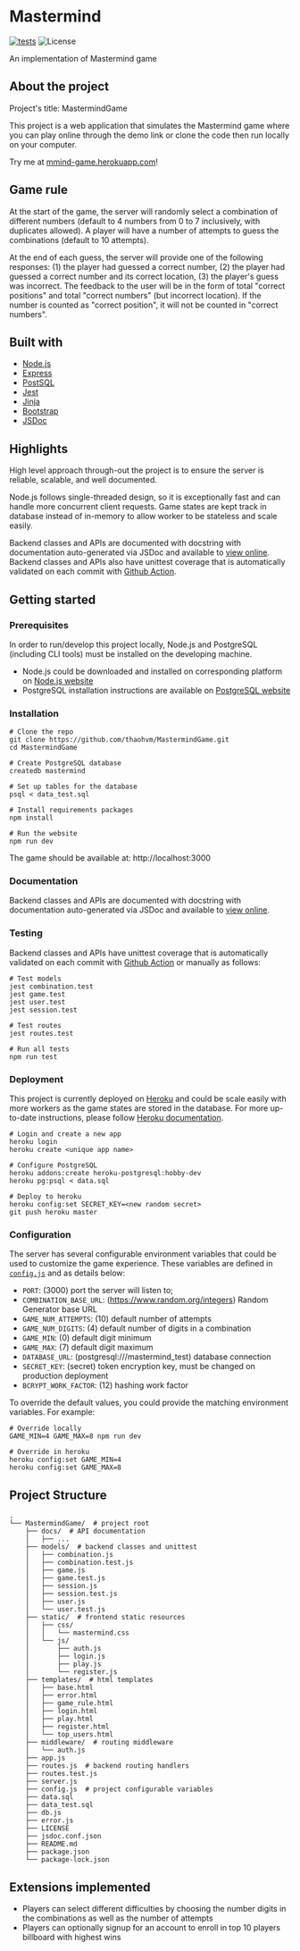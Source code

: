 # Mastermind

[![tests](https://github.com/thaohvm/MastermindGame/actions/workflows/node.js.yml/badge.svg)](https://github.com/thaohvm/MastermindGame/actions/workflows/node.js.yml)
![License](https://img.shields.io/github/license/thaohvm/MastermindGame)

An implementation of Mastermind game

## About the project

Project's title: MastermindGame

This project is a web application that simulates the Mastermind game where you can play online through the demo link or clone the code then run locally on your computer.

Try me at [mmind-game.herokuapp.com](https://mmind-game.herokuapp.com/)!

## Game rule

At the start of the game, the server will randomly select a combination of different numbers (default to 4 numbers from 0 to 7 inclusively, with duplicates allowed). A player will have a number of attempts to guess the combinations (default to 10 attempts).

At the end of each guess, the server will provide one of the following responses: (1) the player had guessed a correct number, (2) the player had guessed a correct number and its correct location, (3) the player's guess was incorrect. The feedback to the user will be in the form of total "correct positions" and total "correct numbers" (but incorrect location). If the number is counted as "correct position", it will not be counted in "correct numbers".

## Built with

* [Node.js](https://nodejs.dev)
* [Express](https://expressjs.com/en/5x/api.html)
* [PostSQL](https://www.postgresql.org/)
* [Jest](https://jestjs.io/)
* [Jinja](https://jinja2docs.readthedocs.io/en/stable/)
* [Bootstrap](https://getbootstrap.com)
* [JSDoc](https://jsdoc.app/)

## Highlights

High level approach through-out the project is to ensure the server is reliable, scalable, and well documented.

Node.js follows single-threaded design, so it is exceptionally fast and can handle more concurrent client requests. Game states are kept track in database instead of in-memory to allow worker to be stateless and scale easily.

Backend classes and APIs are documented with docstring with documentation auto-generated via JSDoc and available to [view online](https://htmlpreview.github.io/?https://github.com/thaohvm/MastermindGame/blob/master/docs/index.html). Backend classes and APIs also have unittest coverage that is automatically validated on each commit with [Github Action](https://github.com/thaohvm/MastermindGame/actions).

## Getting started

### Prerequisites

In order to run/develop this project locally, Node.js and PostgreSQL (including CLI tools) must be installed on the developing machine.
- Node.js could be downloaded and installed on corresponding platform on [Node.js website](https://nodejs.org/en/download/)
- PostgreSQL installation instructions are available on [PostgreSQL website](https://www.postgresql.org/docs/current/tutorial-install.html)

### Installation

```
# Clone the repo
git clone https://github.com/thaohvm/MastermindGame.git
cd MastermindGame

# Create PostgreSQL database
createdb mastermind

# Set up tables for the database
psql < data_test.sql

# Install requirements packages
npm install

# Run the website
npm run dev
```

The game should be available at: http://localhost:3000

### Documentation

Backend classes and APIs are documented with docstring with documentation auto-generated via JSDoc and available to [view online](https://htmlpreview.github.io/?https://github.com/thaohvm/MastermindGame/blob/master/docs/index.html).

### Testing

Backend classes and APIs have unittest coverage that is automatically validated on each commit with [Github Action](https://github.com/thaohvm/MastermindGame/actions) or manually as follows:

```
# Test models
jest combination.test
jest game.test
jest user.test
jest session.test

# Test routes
jest routes.test

# Run all tests
npm run test
```

### Deployment

This project is currently deployed on [Heroku](https://mmind-game.herokuapp.com/) and could be scale easily with more workers as the game states are stored in the database. For more up-to-date instructions, please follow [Heroku documentation](https://devcenter.heroku.com/articles/deploying-nodejs).

```
# Login and create a new app
heroku login
heroku create <unique app name>

# Configure PostgreSQL
heroku addons:create heroku-postgresql:hobby-dev
heroku pg:psql < data.sql

# Deploy to heroku
heroku config:set SECRET_KEY=<new random secret>
git push heroku master
```

### Configuration

The server has several configurable environment variables that could be used to customize the game experience. These variables are defined in [`config.js`](config.js) and as details below:

- `PORT`: (3000) port the server will listen to;
- `COMBINATION_BASE_URL`: (https://www.random.org/integers) Random Generator base URL
- `GAME_NUM_ATTEMPTS`: (10) default number of attempts
- `GAME_NUM_DIGITS`: (4) default number of digits in a combination
- `GAME_MIN`: (0) default digit minimum
- `GAME_MAX`: (7) default digit maximum
- `DATABASE_URL`: (postgresql:///mastermind_test) database connection
- `SECRET_KEY`: (secret) token encryption key, must be changed on production deployment
- `BCRYPT_WORK_FACTOR`: (12) hashing work factor

To override the default values, you could provide the matching environment variables. For example:
```
# Override locally
GAME_MIN=4 GAME_MAX=8 npm run dev

# Override in heroku
heroku config:set GAME_MIN=4
heroku config:set GAME_MAX=8
```

## Project Structure

```
.
└── MastermindGame/  # project root
    ├── docs/  # API documentation
    │   ├── ...
    ├── models/  # backend classes and unittest
    │   ├── combination.js
    │   ├── combination.test.js
    │   ├── game.js
    │   ├── game.test.js
    │   ├── session.js
    │   ├── session.test.js
    │   ├── user.js
    │   └── user.test.js
    ├── static/  # frontend static resources
    │   ├── css/
    │   │   └── mastermind.css
    │   └── js/
    │       ├── auth.js
    │       ├── login.js
    │       ├── play.js
    │       └── register.js
    ├── templates/  # html templates
    │   ├── base.html
    │   ├── error.html
    │   ├── game_rule.html
    │   ├── login.html
    │   ├── play.html
    │   ├── register.html
    │   └── top_users.html
    ├── middleware/  # routing middleware
    │   └── auth.js
    ├── app.js
    ├── routes.js  # backend routing handlers
    ├── routes.test.js
    ├── server.js
    ├── config.js  # project configurable variables
    ├── data.sql
    ├── data_test.sql
    ├── db.js
    ├── error.js
    ├── LICENSE
    ├── jsdoc.conf.json
    ├── README.md
    ├── package.json
    └── package-lock.json
```

## Extensions implemented

- Players can select different difficulties by choosing the number digits in the combinations as well as the number of attempts
- Players can optionally signup for an account to enroll in top 10 players billboard with highest wins
